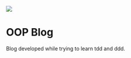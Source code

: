 <a href='https://travis-ci.org/ovidiumght/ooblog/builds/42564871'><img src='https://travis-ci.org/ovidiumght/ooblog.svg?branch=master' /></a>
<h1>OOP Blog</h1>

<p>
Blog developed while trying to learn tdd and ddd. 
</p>
